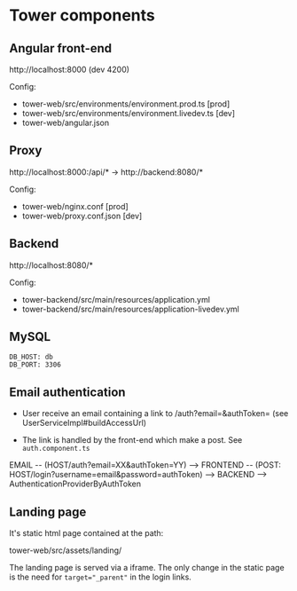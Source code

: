 # Tower components

## Angular front-end 

  http://localhost:8000 (dev 4200) 

Config:

  - tower-web/src/environments/environment.prod.ts     [prod]
  - tower-web/src/environments/environment.livedev.ts  [dev]
  - tower-web/angular.json

## Proxy 

  http://localhost:8000:/api/* -> http://backend:8080/*  

Config: 
  - tower-web/nginx.conf       [prod]
  - tower-web/proxy.conf.json  [dev]

## Backend

  http://localhost:8080/*  
  
Config:
  - tower-backend/src/main/resources/application.yml
  - tower-backend/src/main/resources/application-livedev.yml

## MySQL

    DB_HOST: db
    DB_PORT: 3306
 

## Email authentication

- User receive an email containing a link to <host>/auth?email=<email>&authToken=<authToken>
  (see UserServiceImpl#buildAccessUrl)

- The link is handled by the front-end which make a post. See `auth.component.ts`

EMAIL -- (HOST/auth?email=XX&authToken=YY) --> FRONTEND -- (POST: HOST/login?username=email&password=authToken) --> BACKEND --> AuthenticationProviderByAuthToken


## Landing page 

It's static html page contained at the path: 
  
  tower-web/src/assets/landing/

The landing page is served via a iframe. The only change in the static page is the need for `target="_parent"` 
in the login links.
